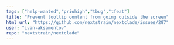 ```yaml
---
tags: ["help-wanted","priohigh","tbug","tfeat"]
title: "Prevent tooltip content from going outside the screen"
html_url: "https://github.com/nextstrain/nextclade/issues/287"
user: "ivan-aksamentov"
repo: "nextstrain/nextclade"
---
```



